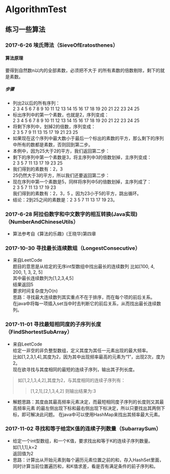 # AlgorithmTest
## 练习一些算法
### 2017-6-26 埃氏筛法（SieveOfEratosthenes）
#### 算法原理
要得到自然数n以内的全部素数，必须把不大于  的所有素数的倍数剔除，剩下的就是素数。
##### 步骤
* 列出2以后的所有序列：<br>
    2 3 4 5 6 7 8 9 10 11 12 13 14 15 16 17 18 19 20 21 22 23 24 25<br>
* 标出序列中的第一个素数，也就是2，序列变成：<br>
    2 3 4 5 6 7 8 9 10 11 12 13 14 15 16 17 18 19 20 21 22 23 24 25<br>
* 将剩下序列中，划掉2的倍数，序列变成：<br>
    2 3 5 7 9 11 13 15 17 19 21 23 25<br>
* 如果现在这个序列中最大数小于最后一个标出的素数的平方，那么剩下的序列中所有的数都是素数，否则回到第二步。<br>
* 本例中，因为25大于2的平方，我们返回第二步：<br>
* 剩下的序列中第一个素数是3，将主序列中3的倍数划掉，主序列变成：<br>
    2 3 5 7 11 13 17 19 23 25<br>
* 我们得到的素数有：2，3<br>
    25仍然大于3的平方，所以我们还要返回第二步：<br>
* 现在序列中第一个素数是5，同样将序列中5的倍数划掉，主序列成了：<br>
    2 3 5 7 11 13 17 19 23<br>
    我们得到的素数有：2，3，5 。因为23小于5的平方，跳出循环。<br>
* 结论：2到25之间的素数是：2 3 5 7 11 13 17 19 23。<br>
### 2017-6-28 阿拉伯数字和中文数字的相互转换(Java实现)（NumberAndChineseUtils）
* 算法参考自《算法的乐趣》(王晓华)第四章
### 2017-10-30 寻找最长连续数组（LongestConsecutive）
* 来自LeetCode<br>
 题目的意思是从给定的无序int型数组中找出最长的连续数列
 比如[100, 4, 200, 1, 3, 2, 5]<br>
 其中最长连续数列为[1,2,3,4,5]<br>
 结果返回5<br>
 要求时间复杂度为O(n)<br>
 思路：寻找最大连续数列其实重点不在于排序，而在每个项的前后关系。<br>
      在java中将每一项插入set当中时去判断它的前后关系，从而找出最长连续数列。
### 2017-11-01 寻找最短相同度的子序列长度（FindShortestSubArray）
* 来自LeetCode<br>
 给定一非空的非负整型数组，定义其度为其任一元素出现的最大频率。<br>
 比如[1,2,3,1,4],其度为2，因为其中出现频率最高的元素为“1”，出现2次，度为2。<br>
 现在欲寻找与其度相同的最短的连续子序列，输出其子列长度。<br>
 >如[1,2,1,3,4,2],其度为2，与其度相同的连续子序列有：<br>
 >>[1,2,1],[2,1,3,4,2]
 >>则输出结果为:3
* 解题思路：其度由其最高频率元素决定，而最短相同度子序列的长度则又其最高频率元素
的最左侧出现下标和最右侧出现下标决定，所以只要找出其两侧下标，即可解决此问题。
在java中可以使用HashMap来找出其频率最大元素。
 ### 2017-11-02 寻找和等于给定K值的连续子列数量（SubarraySum）
 * 给定一个int型数组，和一个K值，要求找出和等于K的连续子序列数量。<br>
如[1,1,1],k=2<br>
返回值为2<br>
* 思路：计算出从开始元素到每个遍历元素位置之前的和，存入HashSet里面，同时计算当前位置遍历和，和K值求差，看是否有满足条件的前子序列和。